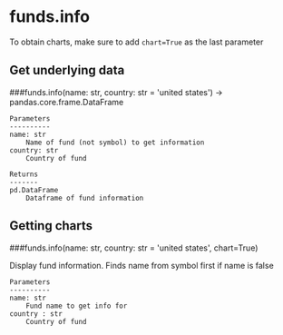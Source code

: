 # funds.info

To obtain charts, make sure to add `chart=True` as the last parameter

## Get underlying data 
###funds.info(name: str, country: str = 'united states') -> pandas.core.frame.DataFrame



    Parameters
    ----------
    name: str
        Name of fund (not symbol) to get information
    country: str
        Country of fund

    Returns
    -------
    pd.DataFrame
        Dataframe of fund information

## Getting charts 
###funds.info(name: str, country: str = 'united states', chart=True)

Display fund information.  Finds name from symbol first if name is false

    Parameters
    ----------
    name: str
        Fund name to get info for
    country : str
        Country of fund
